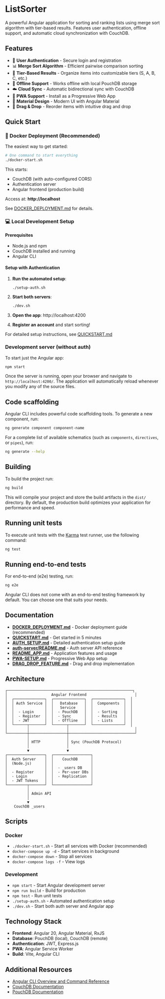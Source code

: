 # ListSorter

A powerful Angular application for sorting and ranking lists using merge sort algorithm with tier-based results. Features user authentication, offline support, and automatic cloud synchronization with CouchDB.

## Features

- 🔐 **User Authentication** - Secure login and registration
- 📊 **Merge Sort Algorithm** - Efficient pairwise comparison sorting
- 🎯 **Tier-Based Results** - Organize items into customizable tiers (S, A, B, C, etc.)
- 💾 **Offline Support** - Works offline with local PouchDB storage
- ☁️ **Cloud Sync** - Automatic bidirectional sync with CouchDB
- 📱 **PWA Support** - Install as a Progressive Web App
- 🎨 **Material Design** - Modern UI with Angular Material
- 🔄 **Drag & Drop** - Reorder items with intuitive drag and drop

## Quick Start

### 🐳 Docker Deployment (Recommended)

The easiest way to get started:

```bash
# One command to start everything
./docker-start.sh
```

This starts:
- CouchDB (with auto-configured CORS)
- Authentication server
- Angular frontend (production build)

Access at: **http://localhost**

See [DOCKER_DEPLOYMENT.md](./DOCKER_DEPLOYMENT.md) for details.

### 💻 Local Development Setup

#### Prerequisites

- Node.js and npm
- CouchDB installed and running
- Angular CLI

#### Setup with Authentication

1. **Run the automated setup**:
   ```bash
   ./setup-auth.sh
   ```

2. **Start both servers**:
   ```bash
   ./dev.sh
   ```

3. **Open the app**: http://localhost:4200

4. **Register an account** and start sorting!

For detailed setup instructions, see [QUICKSTART.md](./QUICKSTART.md)

### Development server (without auth)

To start just the Angular app:

```bash
npm start
```

Once the server is running, open your browser and navigate to `http://localhost:4200/`. The application will automatically reload whenever you modify any of the source files.

## Code scaffolding

Angular CLI includes powerful code scaffolding tools. To generate a new component, run:

```bash
ng generate component component-name
```

For a complete list of available schematics (such as `components`, `directives`, or `pipes`), run:

```bash
ng generate --help
```

## Building

To build the project run:

```bash
ng build
```

This will compile your project and store the build artifacts in the `dist/` directory. By default, the production build optimizes your application for performance and speed.

## Running unit tests

To execute unit tests with the [Karma](https://karma-runner.github.io) test runner, use the following command:

```bash
ng test
```

## Running end-to-end tests

For end-to-end (e2e) testing, run:

```bash
ng e2e
```

Angular CLI does not come with an end-to-end testing framework by default. You can choose one that suits your needs.

## Documentation

- **[DOCKER_DEPLOYMENT.md](./DOCKER_DEPLOYMENT.md)** - Docker deployment guide (recommended)
- **[QUICKSTART.md](./QUICKSTART.md)** - Get started in 5 minutes
- **[AUTH_SETUP.md](./AUTH_SETUP.md)** - Detailed authentication setup guide
- **[auth-server/README.md](./auth-server/README.md)** - Auth server API reference
- **[README_APP.md](./README_APP.md)** - Application features and usage
- **[PWA-SETUP.md](./PWA-SETUP.md)** - Progressive Web App setup
- **[DRAG_DROP_FEATURE.md](./DRAG_DROP_FEATURE.md)** - Drag and drop implementation

## Architecture

```
┌─────────────────────────────────────────────────────────┐
│                    Angular Frontend                      │
│  ┌──────────────┐  ┌──────────────┐  ┌──────────────┐  │
│  │ Auth Service │  │   Database   │  │  Components  │  │
│  │              │  │   Service    │  │              │  │
│  │  - Login     │  │  - PouchDB   │  │  - Sorting   │  │
│  │  - Register  │  │  - Sync      │  │  - Results   │  │
│  │  - JWT       │  │  - Offline   │  │  - Lists     │  │
│  └──────┬───────┘  └──────┬───────┘  └──────────────┘  │
│         │                 │                              │
└─────────┼─────────────────┼──────────────────────────────┘
          │                 │
          │ HTTP            │ Sync (PouchDB Protocol)
          │                 │
          ▼                 ▼
┌─────────────────┐  ┌─────────────────┐
│  Auth Server    │  │    CouchDB      │
│  (Node.js)      │  │                 │
│                 │  │  - _users DB    │
│  - Register     │  │  - Per-user DBs │
│  - Login        │  │  - Replication  │
│  - JWT Tokens   │  │                 │
└─────────┬───────┘  └─────────────────┘
          │
          │ Admin API
          │
          ▼
    CouchDB _users
```

## Scripts

### Docker
- `./docker-start.sh` - Start all services with Docker (recommended)
- `docker-compose up -d` - Start services in background
- `docker-compose down` - Stop all services
- `docker-compose logs -f` - View logs

### Development
- `npm start` - Start Angular development server
- `npm run build` - Build for production
- `npm test` - Run unit tests
- `./setup-auth.sh` - Automated authentication setup
- `./dev.sh` - Start both auth server and Angular app

## Technology Stack

- **Frontend**: Angular 20, Angular Material, RxJS
- **Database**: PouchDB (local), CouchDB (remote)
- **Authentication**: JWT, Express.js
- **PWA**: Angular Service Worker
- **Build**: Vite, Angular CLI

## Additional Resources

- [Angular CLI Overview and Command Reference](https://angular.dev/tools/cli)
- [CouchDB Documentation](https://docs.couchdb.org/)
- [PouchDB Documentation](https://pouchdb.com/)
